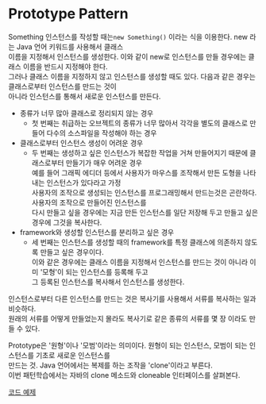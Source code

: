 # Prototype Pattern
Something 인스턴스를 작성할 때는`new Something()` 이라는 식을 이용한다. new 라는 Java 언어 키워드를 사용해서 클래스  
이름을 지정해서 인스턴스를 생성한다. 이와 같이 new로 인스턴스를 만들 경우에는 클래스 이름을 반드시 지정해야 한다.  
그러나 클래스 이름을 지정하지 않고 인스턴스를 생성할 때도 있다. 다음과 같은 경우는 클래스로부터 인스턴스를 만드는 것이  
아니라 인스턴스를 통해서 새로운 인스턴스를 만든다.  
  
- 종류가 너무 많아 클래스로 정리되지 않는 경우
    - 첫 번째는 취급하는 오브젝트의 종류가 너무 많아서 각각을 별도의 클래스로 만들어 다수의 소스파일을 작성해야 하는 경우 
- 클래스로부터 인스턴스 생성이 어려운 경우
    - 두 번째는 생성하고 싶은 인스턴스가 복잡한 작업을 거쳐 만들어지기 때문에 클래스로부터 만들기가 매우 어려운 경우  
      예를 들어 그래픽 에디더 등에서 사용자가 마우스를 조작해서 만든 도형을 나타내는 인스턴스가 있다라고 가정  
      사용자의 조작으로 생성되는 인스턴스를 프로그래밍해서 만드는것은 곤란하다. 사용자의 조작으로 만들어진 인스턴스를  
      다시 만들고 싶을 경우에는 지금 만든 인스턴스를 일단 저장해 두고 만들고 싶은 경우에 그것을 복사한다.
- framework와 생성할 인스턴스를 분리하고 싶은 경우
    - 세 번째는 인스턴스를 생성할 때의 framework를 특정 클래스에 의존하지 않도록 만들고 싶은 경우이다.  
      이와 같은 경우에는 클래스 이름을 지정해서 인스턴스를 만드는 것이 아니라 이미 '모형'이 되는 인스턴스를 등록해 두고  
      그 등록된 인스턴스를 복사해서 인스턴스를 생성한다.
      
인스턴스로부터 다른 인스턴스를 만드는 것은 복사기를 사용해서 서류를 복사하는 일과 비슷하다.  
원래의 서류를 어떻게 만들었는지 몰라도 복사기로 같은 종류의 서류를 몇 장 이라도 만들 수 있다.  
  
Prototype은 '원형'이나 '모범'이라는 의미이다. 원형이 되는 인스턴스, 모범이 되는 인스턴스를 기초로 새로운 인스턴스를  
만드는 것. Java 언어에서는 복제를 하는 조작을 'clone'이라고 부른다.  
이번 패턴학습에서는 자바의 clone 메소드와 cloneable 인터페이스를 살펴본다.  
  
[코드 예제](../src/main/java/prototype/Main.java)  
  
   
